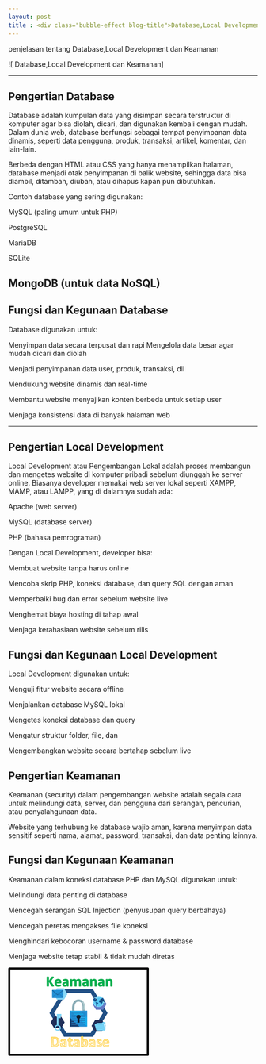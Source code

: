 ```yaml
---
layout: post
title : <div class="bubble-effect blog-title">Database,Local Development dan Keamanan</div>
---
```


penjelasan tentang Database,Local Development dan Keamanan

![ Database,Local Development dan Keamanan]

---

## Pengertian Database
Database adalah kumpulan data yang disimpan secara terstruktur di komputer agar bisa diolah, dicari, dan digunakan kembali dengan mudah.
Dalam dunia web, database berfungsi sebagai tempat penyimpanan data dinamis, seperti data pengguna, produk, transaksi, artikel, komentar, dan lain-lain.

Berbeda dengan HTML atau CSS yang hanya menampilkan halaman, database menjadi otak penyimpanan di balik website, sehingga data bisa diambil, ditambah, diubah, atau dihapus kapan pun dibutuhkan.

Contoh database yang sering digunakan:

MySQL (paling umum untuk PHP)

PostgreSQL

MariaDB

SQLite

MongoDB (untuk data NoSQL)
---

##  Fungsi dan Kegunaan Database
Database digunakan untuk:

Menyimpan data secara terpusat dan rapi Mengelola data besar agar mudah dicari dan diolah

Menjadi penyimpanan data user, produk, transaksi, dll

Mendukung website dinamis dan real-time

Membantu website menyajikan konten berbeda untuk setiap user

Menjaga konsistensi data di banyak halaman web

---

## Pengertian Local Development
Local Development atau Pengembangan Lokal adalah proses membangun dan mengetes website di komputer pribadi sebelum diunggah ke server online.
Biasanya developer memakai web server lokal seperti XAMPP, MAMP, atau LAMPP, yang di dalamnya sudah ada:

Apache (web server)

MySQL (database server)

PHP (bahasa pemrograman)

Dengan Local Development, developer bisa:

Membuat website tanpa harus online

Mencoba skrip PHP, koneksi database, dan query SQL dengan aman

Memperbaiki bug dan error sebelum website live

Menghemat biaya hosting di tahap awal

Menjaga kerahasiaan website sebelum rilis

## Fungsi dan Kegunaan Local Development
Local Development digunakan untuk:

Menguji fitur website secara offline

Menjalankan database MySQL lokal

Mengetes koneksi database dan query

Mengatur struktur folder, file, dan 

Mengembangkan website secara bertahap sebelum live

## Pengertian Keamanan
Keamanan (security) dalam pengembangan website adalah segala cara untuk melindungi data, server, dan pengguna dari serangan, pencurian, atau penyalahgunaan data.

Website yang terhubung ke database wajib aman, karena menyimpan data sensitif seperti nama, alamat, password, transaksi, dan data penting lainnya.

## Fungsi dan Kegunaan Keamanan
Keamanan dalam koneksi database PHP dan MySQL digunakan untuk:

Melindungi data penting di database

Mencegah serangan SQL Injection (penyusupan query berbahaya)

Mencegah peretas mengakses file koneksi

Menghindari kebocoran username & password database

Menjaga website tetap stabil & tidak mudah diretas

<img src="/assets/images/Database.png" alt="Database.png">
